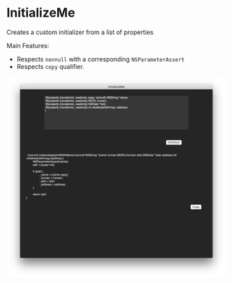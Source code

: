 # InitializeMe
Creates a custom initializer from a list of properties

Main Features:
- Respects `nonnull` with a corresponding `NSParameterAssert`
- Respects `copy` qualifier.

![alt tag](https://github.com/Pearapps/InitializeMe/blob/master/screenshot.png)
